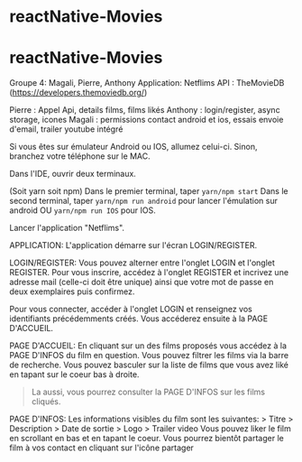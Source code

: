 # reactNative-Movies

# reactNative-Movies

Groupe 4: Magali, Pierre, Anthony
Application: Netflims
API : TheMovieDB (https://developers.themoviedb.org/)

Pierre : Appel Api, details films, films likés
Anthony : login/register, async storage, icones
Magali : permissions contact android et ios, essais envoie d'email, trailer youtube intégré

Si vous êtes sur émulateur Android ou IOS, allumez celui-ci. Sinon, branchez votre téléphone sur le MAC.

Dans l'IDE, ouvrir deux terminaux.

(Soit yarn soit npm)
Dans le premier terminal, taper `yarn/npm start`
Dans le second terminal, taper `yarn/npm run android` pour lancer l'émulation sur android OU `yarn/npm run IOS` pour IOS.

Lancer l'application "Netflims".

APPLICATION:
L'application démarre sur l'écran LOGIN/REGISTER.

LOGIN/REGISTER:
Vous pouvez alterner entre l'onglet LOGIN et l'onglet REGISTER. Pour vous inscrire, accédez à l'onglet REGISTER et incrivez une adresse mail (celle-ci doit être unique) ainsi que votre mot de passe en deux exemplaires puis confirmez.

Pour vous connecter, accéder à l'onglet LOGIN et renseignez vos identifiants précédemments créés. Vous accéderez ensuite à la PAGE D'ACCUEIL.

PAGE D'ACCUEIL:
En cliquant sur un des films proposés vous accédez à la PAGE D'INFOS du film en question. Vous pouvez filtrer les films via la barre de recherche.
Vous pouvez basculer sur la liste de films que vous avez liké en tapant sur le coeur bas à droite.

> La aussi, vous pourrez consulter la PAGE D'INFOS sur les films cliqués.

PAGE D'INFOS:
Les informations visibles du film sont les suivantes: > Titre > Description > Date de sortie > Logo > Trailer video
Vous pouvez liker le film en scrollant en bas et en tapant le coeur.
Vous pourrez bientôt partager le film à vos contact en cliquant sur l'icône partager
